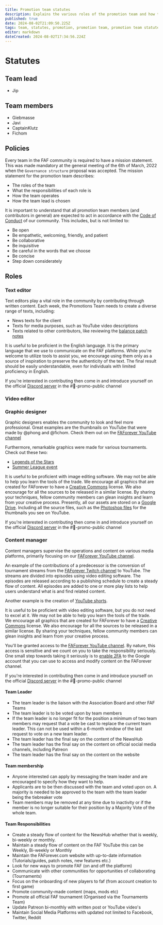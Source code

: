 ```yaml
---
title: Promotion team statutes
description: Explains the various roles of the promotion team and how the team is organized.
published: true
date: 2024-08-02T21:09:50.225Z
tags: team, statutes, promotion, promotion team, promotion team statutes, promo team, promo team statutes, promo, youtube
editor: markdown
dateCreated: 2024-08-02T17:34:56.224Z
---
```


# Statutes

## Team lead

  - Jip
  
## Team members

  - Giebmasse
  - Javi
  - CaptainKlutz
  - Fichom

## Policies

Every team in the FAF community is required to have a mission statement. This was made mandatory at the general meeting of the 6th of March, 2022 when the `Governance structure` proposal was accepted. The mission statement for the promotion team describes:

 - The roles of the team
 - What the responsibilities of each role is
 - How the team operates
 - How the team lead is chosen

It is important to understand that all promotion team members (and contributors in general) are expected to act in accordance with the [Code of Conduct](https://forum.faforever.com/topic/2051/faf-code-of-conduct/1) of our community. This includes, but is not limited to:

 - Be open
 - Be empathetic, welcoming, friendly, and patient
 - Be collaborative
 - Be inquisitive
 - Be careful in the words that we choose
 - Be concise
 - Step down considerately
 
## Roles

### Text editor

Text editors play a vital role in the community by contributing through written content. Each week, the Promotions Team needs to create a diverse range of texts, including:

- News texts for the client
- Texts for media purposes, such as YouTube video descriptions
- Texts related to other contributors, like reviewing the [balance patch notes](https://patchnotes.faforever.com/fafbeta)

It is useful to be proficient in the English language. It is the primary language that we use to communicate on the FAF platforms. While you're welcome to utilize tools to assist you, we encourage using them only as a source of inspiration to preserve the authenticity of the text. The final result should be easily understandable, even for individuals with limited proficiency in English.

If you're interested in contributing then come in and introduce yourself on the official [Discord server](https://discord.gg/DCNr4cvejN) in the #📰-promo-public channel

### Video editor

<todo>

### Graphic designer

Graphic designers enables the community to look and feel more professional. Great examples are the thumbnails on YouTube that were made by @phong and @fichom. Check them out on the [FAForever YouTube channel](https://www.youtube.com/@ForgedAllianceForever/playlists)

Furthermore, remarkable graphics were made for various tournaments. Check out these two:

- [Legends of the Stars](https://forum.faforever.com/topic/5302/2022-legend-of-the-stars-world-championship-playoffs)
- [Summer League event](https://forum.faforever.com/topic/6217/summer-league-2023-event)

It is useful to be proficient with image editing software. We may not be able to help you learn the tools of the trade. We encourage all graphics that are created for FAForever to have a [Creative Commons](https://creativecommons.org/licenses/) license. We also encourage for all the sources to be released in a similar license. By sharing your techniques, fellow community members can glean insights and learn from your creative process. Presently, all our assets are stored on a [Google Drive](https://drive.google.com/drive/folders/1yOx6GB6ERi6eKZEsEQGytPboVdfWm_K6). Including all the source files, such as the [Photoshop files](https://drive.google.com/drive/folders/1qMxUdCkOAbprLBMRUP_B6xqi_odUZPnD) for the thumbnails you see on YouTube.

If you're interested in contributing then come in and introduce yourself on the official [Discord server](https://discord.gg/DCNr4cvejN) in the #📰-promo-public channel

### Content manager

Content managers supervise the operations and content on various media platforms, primarily focusing on our [FAForever YouTube channel](https://www.youtube.com/@ForgedAllianceForever).

An example of the contributions of a predecessor is the conversion of tournament streams from the [FAForever Twitch channel](https://www.twitch.tv/forgedallianceforever) to YouTube. The streams are divided into episodes using video editing software. The episodes are released according to a publishing schedule to create a steady flow of content. All episodes are added to one or more play lists to help users understand what is and find related content.

Another example is the creation of [YouTube shorts](https://www.youtube.com/@ForgedAllianceForever/shorts).

It is useful to be proficient with video editing software, but you do not need to excel at it. We may not be able to help you learn the tools of the trade. We encourage all graphics that are created for FAForever to have a [Creative Commons](https://creativecommons.org/licenses/) license. We also encourage for all the sources to be released in a similar license. By sharing your techniques, fellow community members can glean insights and learn from your creative process.

You'll be granted access to the [FAForever YouTube channel](https://www.youtube.com/@ForgedAllianceForever). By nature, this access is sensitive and we count on you to take the responsibility seriously. One small step towards taking it seriously is to [enable 2FA](https://support.google.com/accounts/answer/185839) to the Google account that you can use to access and modify content on the FAForever channel.

If you're interested in contributing then come in and introduce yourself on the official [Discord server](https://discord.gg/DCNr4cvejN) in the #📰-promo-public channel

#### Team Leader
- The team leader is the liaison with the Association Board and other FAF Teams
- The team leader is to be voted upon by team members
- If the team leader is no longer fit for the position a minimum of two team members may request that a vote be cast to replace the current team leader. This can not be used within a 6-month window of the last request to vote on a new team leader.
- The team leader has the final say on the content of the NewsHub
- The team leader has the final say on the content on official social media channels, including Patreon
- The team leader has the final say on the content on the website
#### Team membership
- Anyone interested can apply by messaging the team leader and are encouraged to specify how they want to help.
- Applicants are to be then discussed with the team and voted upon on. A majority is needed to be approved to the team with the team leader being the tiebreaker vote
- Team members may be removed at any time due to inactivity or if the member is no longer suitable for their position by a Majority Vote of the whole team.

#### Team Responsibilities
- Create a steady flow of content for the NewsHub whether that is weekly, bi-weekly or monthly.
- Maintain a steady flow of content on the FAF YouTube this can be Weekly, Bi-weekly or Monthly
- Maintain the FAForever.com website with up-to-date information (Tutorials/guides, patch notes, new features etc.)
- Look for new ways to promote FAF (on and off the platform)
- Communicate with other communities for opportunities of collaborating (Tournaments)
- Focus on the onboarding of new players to faf (from account creation to first game)
- Promote community-made content (maps, mods etc)
- Promote all official FAF tournament (Organised via the Tournaments Team)
- Update Patreon bi-monthly with written post or YouTube video's
- Maintain Social Media Platforms with updated not limited to Facebook, Twitter, Reddit 
